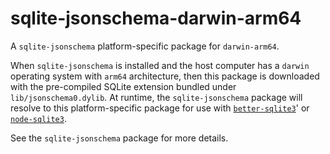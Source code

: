 <!--- Generated with the npm_generate_platform_packages.sh script, don't edit by hand -->

# sqlite-jsonschema-darwin-arm64

A `sqlite-jsonschema` platform-specific package for `darwin-arm64`. 

When `sqlite-jsonschema` is installed and the host computer has a `darwin` operating system with `arm64` architecture, then this package is downloaded with the pre-compiled SQLite extension bundled under `lib/jsonschema0.dylib`. At runtime, the `sqlite-jsonschema` package will resolve to this platform-specific package for use with [`better-sqlite3`](https://github.com/WiseLibs/better-sqlite3)' or [`node-sqlite3`](https://github.com/TryGhost/node-sqlite3).

See the `sqlite-jsonschema` package for more details.